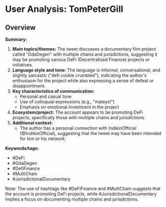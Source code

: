 # User Analysis: TomPeterGill

## Overview

**Summary:**

1. **Main topics/themes:** The tweet discusses a documentary film project called "GdaDegen" with multiple chains and jurisdictions, suggesting it may be promoting various DeFi (Decentralized Finance) projects or initiatives.
2. **Language style and tone:** The language is informal, conversational, and slightly sarcastic ("defi cookie crumbled"), indicating the author's enthusiasm for the project while also expressing a sense of defeat or disappointment.
3. **Key characteristics of communication:**
	* Personal and casual tone
	* Use of colloquial expressions (e.g., "mateys!")
	* Emphasis on emotional investment in the project
4. **Ecosystem/project:** The account appears to be promoting DeFi projects, specifically those with multiple chains and jurisdictions.
5. **Additional context:**
	* The author has a personal connection with IndikinOfficial (@IndikinOfficial), suggesting that the tweet may have been intended for him or his network.

**Keywords/tags:**

* #DeFi
* #GdaDegen
* #DefiFinance
* #MultiChain
* #JurisdictionalDocumentary

Note: The use of hashtags like #DeFiFinance and #MultiChain suggests that the account is promoting DeFi projects, while #JurisdictionalDocumentary implies a focus on documenting multiple chains and jurisdictions.